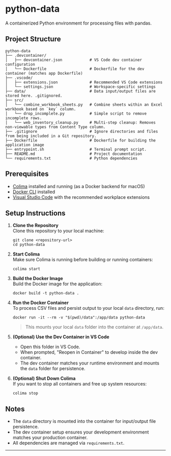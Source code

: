 # python-data

A containerized Python environment for processing files with pandas.

## Project Structure

```
python-data
├── .devcontainer/
│   ├── devcontainer.json            # VS Code dev container configuration
│   └── Dockerfile                   # Dockerfile for the dev container (matches app Dockerfile)
├── .vscode/
│   ├── extensions.json              # Recommended VS Code extensions
│   └── settings.json                # Workspace-specific settings
├── data/                            # Data input/output files are stored here. .gitignored.
├── src/
│   └── combine_workbook_sheets.py   # Combine sheets within an Excel workbook based on `key` column.
│   └── drop_incomplete.py           # Simple script to remove incomplete rows.
│   └── web_inventory_cleanup.py     # Multi-step cleanup: Removes non-viewable types from Content Type column.
├── .gitignore                       # Ignore directories and files from being included in a Git repository.
├── Dockerfile                       # Dockerfile for building the application image
├── entrypoint.sh                    # Terminal prompt script.
├── README.md                        # Project documentation
└── requirements.txt                 # Python dependencies
```

## Prerequisites

- [Colima](https://github.com/abiosoft/colima) installed and running (as a Docker backend for macOS)
- [Docker CLI](https://docs.docker.com/get-docker/) installed
- [Visual Studio Code](https://code.visualstudio.com/) with the recommended workplace extensions

## Setup Instructions

1. **Clone the Repository**  
   Clone this repository to your local machine:

   ```
   git clone <repository-url>
   cd python-data
   ```

2. **Start Colima**  
   Make sure Colima is running before building or running containers:

   ```
   colima start
   ```

3. **Build the Docker Image**  
   Build the Docker image for the application:

   ```
   docker build -t python-data .
   ```

4. **Run the Docker Container**  
   To process CSV files and persist output to your local `data` directory, run:

   ```
   docker run -it --rm -v "$(pwd)/data":/app/data python-data
   ```

   > This mounts your local `data` folder into the container at `/app/data`.

5. **(Optional) Use the Dev Container in VS Code**

   - Open this folder in VS Code.
   - When prompted, "Reopen in Container" to develop inside the dev container.
   - The dev container matches your runtime environment and mounts the `data` folder for persistence.

6. **(Optional) Shut Down Colima**  
   If you want to stop all containers and free up system resources:
   ```
   colima stop
   ```

## Notes

- The `data` directory is mounted into the container for input/output file persistence.
- The dev container setup ensures your development environment matches your production container.
- All dependencies are managed via `requirements.txt`.

---

